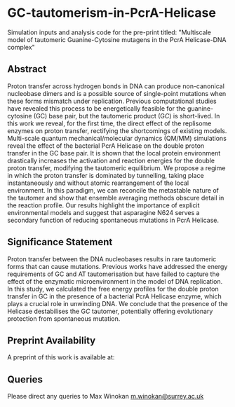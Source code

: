 # GC-tautomerism-in-PcrA-Helicase

Simulation inputs and analysis code for the pre-print titled: "Multiscale model of tautomeric Guanine-Cytosine mutagens in the PcrA Helicase-DNA complex"

## Abstract

Proton transfer across hydrogen bonds in DNA can produce non-canonical nucleobase dimers and is a possible source of single-point mutations when these forms mismatch under replication. Previous computational studies have revealed this process to be energetically feasible for the guanine-cytosine (GC) base pair, but the tautomeric product (G*C*) is short-lived. In this work we reveal, for the first time, the direct effect of the replisome enzymes on proton transfer, rectifying the shortcomings of existing models. Multi-scale quantum mechanical/molecular dynamics (QM/MM) simulations reveal the effect of the bacterial PcrA Helicase on the double proton transfer in the GC base pair. It is shown that the local protein environment drastically increases the activation and reaction energies for the double proton transfer, modifying the tautomeric equilibrium. We propose a regime in which the proton transfer is dominated by tunnelling, taking place instantaneously and without atomic rearrangement of the local environment. In this paradigm, we can reconcile the metastable nature of the tautomer and show that ensemble averaging methods obscure detail in the reaction profile. Our results highlight the importance of explicit environmental models and suggest that asparagine N624 serves a secondary function of reducing spontaneous mutations in PcrA Helicase.

## Significance Statement

Proton transfer between the DNA nucleobases results in rare tautomeric forms that can cause mutations. Previous works have addressed the energy requirements of GC and AT tautomerisation but have failed to capture the effect of the enzymatic microenvironment in the model of DNA replication. In this study, we calculated the free energy profiles for the double proton transfer in GC in the presence of a bacterial PcrA Helicase enzyme, which plays a crucial role in unwinding DNA. We conclude that the presence of the Helicase destabilises the G*C* tautomer, potentially offering evolutionary protection from spontaneous mutation.

## Preprint Availability

A preprint of this work is available at: 

## Queries

Please direct any queries to Max Winokan m.winokan@surrey.ac.uk
